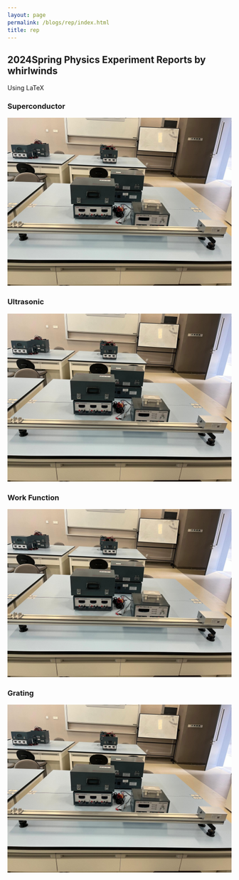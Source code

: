 ```yaml
---
layout: page
permalink: /blogs/rep/index.html
title: rep
---
```


## 2024Spring Physics Experiment Reports by whirlwinds

Using LaTeX

### Superconductor

<a href ="/blogs/rep.asset/supc.pdf"><img src="/images/rep/rep.jpg"></a>

### Ultrasonic

<a href ="/blogs/rep.asset/ultr.pdf"><img src="/images/rep/rep.jpg"></a>

### Work Function

<a href ="/blogs/rep.asset/work.pdf"><img src="/images/rep/rep.jpg"></a>

### Grating

<a href ="/blogs/rep.asset/grtg.pdf"><img src="/images/rep/rep.jpg"></a>